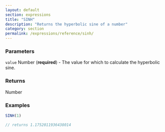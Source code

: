 ```yaml
---
layout: default
section: expressions
title: "SINH"
description: "Returns the hyperbolic sine of a number"
category: section
permalink: /expressions/reference/sinh/
---
```


### Parameters

`value` Number (__required__) - The value for which to calculate the hyperbolic sine.

### Returns

Number

### Examples

```js
SINH(1)

// returns 1.1752011936438014
```